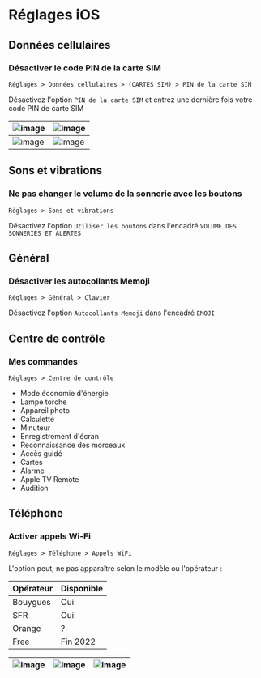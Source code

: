 # Réglages iOS






## Données cellulaires
### Désactiver le code PIN de la carte SIM

`Réglages > Données cellulaires > (CARTES SIM) > PIN de la carte SIM`

Désactivez l'option `PIN de la carte SIM` et entrez une dernière fois votre code PIN de carte SIM

| ![image][code_sim_1] | ![image][code_sim_2] | 
|----------------------|----------------------|
| ![image][code_sim_3] | ![image][code_sim_4] |

<!-- Sources -->
[code_sim_1]:https://user-images.githubusercontent.com/70631622/186919012-d893a7b2-24f6-42f6-bda2-30b802a59b16.png
[code_sim_2]:https://user-images.githubusercontent.com/70631622/186919004-65d7cef7-e613-4227-8a71-d5a6381ebca9.png
[code_sim_3]:https://user-images.githubusercontent.com/70631622/186919009-145a71fa-2e60-419a-9bfb-cd0b0af98ba5.png
[code_sim_4]:https://user-images.githubusercontent.com/70631622/186919011-b72f7f9d-d03c-444d-b8f5-07e852ea85eb.png

## Sons et vibrations
### Ne pas changer le volume de la sonnerie avec les boutons
`Réglages > Sons et vibrations`

Désactivez l'option `Utiliser les boutons` dans l'encadré `VOLUME DES SONNERIES ET ALERTES`

## Général
### Désactiver les autocollants Memoji 
`Réglages > Général > Clavier` 

Désactivez l'option `Autocollants Memoji` dans l'encadré `EMOJI`

## Centre de contrôle
### Mes commandes 
`Réglages > Centre de contrôle `

- Mode économie d'énergie
- Lampe torche
- Appareil photo
- Calculette
- Minuteur
- Enregistrement d'écran
- Reconnaissance des morceaux 
- Accès guidé
- Cartes
- Alarme
- Apple TV Remote
- Audition 


## Téléphone
### Activer appels Wi-Fi 
`Réglages > Téléphone > Appels WiFi`

L'option peut, ne pas apparaître selon le modèle ou l'opérateur : 

| Opérateur | Disponible |
|-----------|------------|
| Bouygues  | Oui        |
| SFR       | Oui        |
| Orange    | ?          | 
| Free      | Fin 2022   |

| ![image][appels_wifi_1] | ![image][appels_wifi_2] | ![image][appels_wifi_3] |
|-------------------------|-------------------------|-------------------------|

<!-- Sources -->
[appels_wifi_1]:https://user-images.githubusercontent.com/70631622/169761654-86e23530-0faf-4277-9683-910add1d54d6.png
[appels_wifi_2]:https://user-images.githubusercontent.com/70631622/169762815-3b8a1924-065f-406a-b942-9c0b0cf75a25.png
[appels_wifi_3]:https://user-images.githubusercontent.com/70631622/169759631-b2d2fad0-d46b-4257-9702-75624857df7d.png
